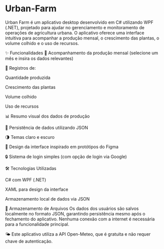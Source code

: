 # Urban-Farm
Urban Farm é um aplicativo desktop desenvolvido em C# utilizando WPF (.NET), projetado para ajudar no gerenciamento e monitoramento de operações de agricultura urbana. O aplicativo oferece uma interface intuitiva para acompanhar a produção mensal, o crescimento das plantas, o volume colhido e o uso de recursos.

✨ Funcionalidades
📅 Acompanhamento da produção mensal (selecione um mês e insira os dados relevantes)

🌿 Registros de:

Quantidade produzida

Crescimento das plantas

Volume colhido

Uso de recursos

📊 Resumo visual dos dados de produção

💾 Persistência de dados utilizando JSON

🌗 Temas claro e escuro

🎨 Design da interface inspirado em protótipos do Figma

🔒 Sistema de login simples (com opção de login via Google)

🛠️ Tecnologias Utilizadas

C# com WPF (.NET)

XAML para design da interface

Armazenamento local de dados via JSON

📁 Armazenamento de Arquivos
Os dados dos usuários são salvos localmente no formato JSON, garantindo persistência mesmo após o fechamento do aplicativo. Nenhuma conexão com a internet é necessária para a funcionalidade principal.

🌤️ Este aplicativo utiliza a API Open-Meteo, que é gratuita e não requer chave de autenticação.
